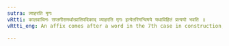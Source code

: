 ```yaml
---
sutra: व्याहरति मृगः
vRtti: कालवाचिनः सप्तमीसमर्थात्प्रातिपदिकाद् व्याहरति मृगः इत्येतस्मिन्विषये यथाविहितं प्रत्ययो भवति ॥
vRtti_eng: An affix comes after a word in the 7th case in construction, denoting time, in the sense of 'who then wanders', and the word so formed refers to a wild beast.

---
```

